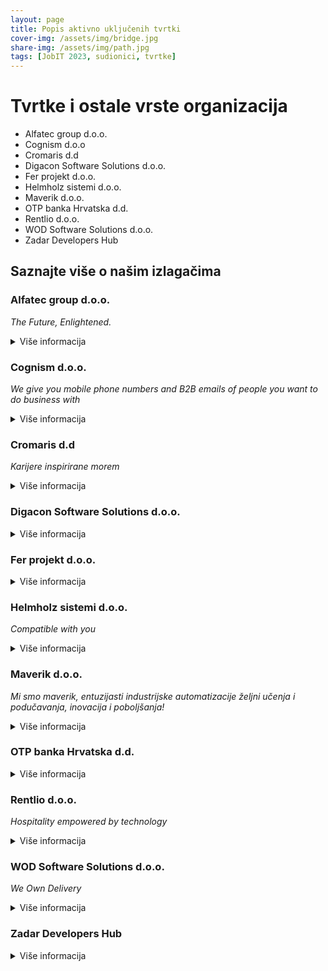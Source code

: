 ```yaml
---
layout: page
title: Popis aktivno uključenih tvrtki
cover-img: /assets/img/bridge.jpg
share-img: /assets/img/path.jpg
tags: [JobIT 2023, sudionici, tvrtke]
---
```


# Tvrtke i ostale vrste organizacija

- Alfatec group d.o.o.
- Cognism d.o.o
- Cromaris d.d
- Digacon Software Solutions d.o.o.
- Fer projekt d.o.o.
- Helmholz sistemi d.o.o.
- Maverik d.o.o.
- OTP banka Hrvatska d.d.
- Rentlio d.o.o.
- WOD Software Solutions d.o.o.
- Zadar Developers Hub

## Saznajte više o našim izlagačima

### Alfatec group d.o.o.
*The Future, Enlightened.*
<details>
  <summary>Više informacija</summary>

<p><strong>Alfatec Group</strong> već više od 30 godina svoje klijente i djelatnike vodi na put promjene i razvoja, a podaci su jezgra naše ekspertize. Kao visokospecijalizirana tvrtka za upravljanje podacima, predvodimo podatkovnu industriju u SEE regiji. Naši djelatnici su renomirani industrijski profesionalci i stručnjaci specijalizirani za podatke. Koristeći najsuvremeniju AI & ML tehnologiju, inoviramo i stvaramo brze, učinkovite i sigurne proizvode jednostavne za korištenje. Uspješno smo proveli više od 200 projekata uz kreiranje vlastitih naprednih rješenja. Naše iskustvo pokazalo nam je da su ulaganja u zaposlenike temelj uspjeha i zato već godinama uspješno razvijamo poslovanje uz jasnu viziju zajedničkog rasta.</p>

<p><strong>Poziv sudionicima:</strong> Koristimo najsuvremeniju tehnologiju za izazovne projekte temeljene na strojnom učenju, analizi velikih skupova podataka i poslovnoj inteligenciji. Naša organizacijska kultura temelji se na dubokoj posvećenosti znanju, profesionalnom rastu i razvoju. Ako ste ambiciozni i fokusirani na profesionalni rast pridružite se našem Alfatimu!</p>

  <p><em>Speed dating</em> predstavnik tvrtke: <strong>Ante Miočić</strong>, Senior Software Developer</p>
 <a href="https://www.alfatec.ai/" target="_blank">https://www.alfatec.ai/</a>
</details>

### Cognism d.o.o.
*We give you mobile phone numbers and B2B emails of people you want to do business with*

<details>
  <summary>Više informacija</summary>
<p>We’re an international team who are passionate about data and the role it can play in prospecting.</p>

<p>We are working to provide transformative solutions to help revenue teams drive predictable lead generation and improve conversions across all your sales engagements.</p>

<p>Cognism is on a mission to drive the next evolution of sales and marketing technology. We believe there is a better way for revenue teams to approach prospecting which will drive predictable outcomes. We are taking prospecting from an art to a science.</p>

  <p><strong>Poziv sudionicima:</strong> Our team places great value on our working relationships.</p>

<p>Yes, we live and breathe tech, however, we will never overlook the people behind it. We strive to create a space where our teams genuinely want to be, every day. Our people are inclusive, showing respect to one another when going about their work and play.</p>

  <p>As they say, teamwork makes the dream work!</p>
  <p><em>Speed dating</em> predstavnik tvrtke: <strong>Petar Garžina</strong>, Engineering Manager
    <a href="https://cognism.com" target="_blank">cognism.com</a>
</details>
  
### Cromaris d.d
*Karijere inspirirane morem*
    
<details>
  <summary>Više informacija</summary>
    <p>Cromaris je lider u proizvodnji i preradi premium mediteranske ribe vrhunske kvalitete i šesta kompanija u uzgoju brancina i orade na svijetu po količini proizvodnje, a ujedno i najbrže rastuća kompanija s trendom daljnjega rasta.</p>
<p>IT odjel Cromarisa se sastoji od 2 tima - SAP aplikativne podrške  i sistemske podrške. U SAP podršci razvijamo kadrove kao poslovne IT konzultante, a naši sistemaši uz  standardne sistemaške poslove (serveri, mreža, korisnička podrška), bave se svakodnevno i sa specijalnom industrijskom IT opremom. Oba tima sudjeluju u razvoju jedinstvenih i zanimljivih rješenja.</p>
    <p><strong>Poziv sudionicima:</strong> Ako želite raditi s vrhunskim tehnologijama i ostati živjeti u Zadru, Cromaris je mjesto za vas. U našem timu sistemske podrške, naučit ćete o instalaciji servera (failover cluster, virtualizacija, AD, skriptiranje...), naprednom konfiguriranju mreže, radu sa specijalnom industrijskom IT opremom i raznim senzorima. </p>
<p>Kao SAP podrška prvenstveno ćete naučiti o poslovnim procesima, kako ih unaprjeđivati i na kraju kako to prenijeti u SAP.</p>
    <p><em>Speed dating</em> predstavnik tvrtke: <strong>Mislav Škara</strong> / Voditelj IT-a; <strong>Frane Karinja</strong> / Voditelj sistemske podrške</p>
    <a href="https://cromaris.com/hr/pridruzi-nam-se/" target="_blank">cromaris.com</a>
</details>
  
### Digacon Software Solutions d.o.o.
<details>
  <summary>Više informacija</summary>
<p>Digacon's vision is to be a long-term partner in the process of digital transformation for medium-sized companies in the EU / DACH market, including several industries, especially the automotive and construction industries. The vision includes the goal of transforming partner preferences into full-fledged joint ventures in the form of digital companies and software products.</p>
<p>Currently, we have offices in Zagreb and Zadar and counting 42 employees.</p>
<p><strong>Poziv sudionicima:</strong> Želimo pojačati IT zajednicu u Zadru! :) </p>
<p><em>Speed dating</em> predstavnik tvrtke: <strong>Valentina Ćosić</strong> HR Generalist</p>
<a href="https://digacon-software.com/en/" target="_blank">digacon-software.com</a>
    
</details>
  
### Fer projekt d.o.o.
  <details>
    <summary>Više informacija</summary>
<p>FER PROJEKT je tvrtka čija je osnovna djelatnost osmišljavanje i izrada prezentacije Vaše tvrtke, proizvoda ili djelatnosti na webu.</p>

    <p><strong>Poziv sudionicima:</strong> Naša ekipa majstora/ica svog zanata nastojat će vam približiti poslove i projekte s kojima se bavimo, a visokomotiviranim, talentiranim i ambicioznim osobama možemo ponuditi stručnu praksu i/ili zaposlenje.</p>

<p>*Speed dating* predstavnik tvrtke: Robert Badurina, CTO</p>
<a href="https://www.fer-projekt.com/" target="_blank">fer-projekt.com</a>
  </details>
    
### Helmholz sistemi d.o.o.
*Compatible with you*
    
  <details>
    <summary>Više informacija</summary>
<p>Tvrtka Helmholz Sistemi d.o.o. proizvodi opremu za automatizaciju u industriji. Naš ured u Zadru sastoji se od hardverskog i softverskog odjela koji radi na razvoju "Industry 4.0" uređaja. Između ostalog naš najveći fokus je na industrijskom firewallu WallIE i Flextra Profinet managed switchu.</p>

<p><strong>Poziv sudionicima:</strong> Ako želite doznati više o 4. industrijskoj revoluciji i uređajima koji će omogućiti tranziciju, posjetite naš štand i porazgovarajte s našim inženjerima!</p>

<a href="https://www.helmholz.hr" target="_blank">helmholz.hr</a><br />
<a href="https://www.helmholz.de" target="_blank">helmholz.de</a>
    
  </details>
    
### Maverik d.o.o.
*Mi smo maverik, entuzijasti industrijske automatizacije željni učenja i podučavanja, inovacija i poboljšanja!*
    
  <details>
    <summary>Više informacija</summary>
<p>Maverik nudi “ključ u ruke” rješenja za industrijsku automatizaciju. Trenutno razvijamo startup gloglo - mobilni samoposlužni točionik.</p>
<p><strong>Poziv sudionicima:</strong> Zadarski hardware startup koji razvija gloglo – mobilni samoposlužni točionik. Navrati na pivo!</p>

<p><em>Speed dating</em> predstavnik tvrtke: Petar Vlahović / osnivač</p>

<a href="https://www.maverik.hr" traget="_blank">maverik.hr</a> <br />
<a href="https://www.gloglo.rocks" target="_blank">gloglo.rocks</a>
    
  </details>
    
    
### OTP banka Hrvatska d.d.
  <details>
    <summary>Više informacija</summary>
    
    
  </details>
    
### Rentlio d.o.o.
*Hospitality empowered by technology*
    
  <details>
    <summary>Više informacija</summary>
<p>Rentlio je globalno SaaS property management rješenje s korisnicima u više od 40 zemalja svijeta. Nudi niz naprednih rješenja za hotelijere, property managere i iznajmljivače kako bi kvalitetno upravljali svojim objektima, uprihodili više i pružili vrhunsku uslugu svojim gostima. Nedavno je, sredinom 2022. godine, Rentlio ostvario investiciju od strane Infinum Ventures, investicijskog ogranka vodeće hrvatske tehnološke kompanije Infinum. </p>

<p>Rješavamo konkretan problem kroz automatizaciju i optimizaciju iznimno kompleksnih operativnih procesa. Zaljubljenici smo u tehnologiju kojom mijenjamo jednu od najmanje digitaliziranih industrija današnjice – turizam.</p>

<p>Rentlio nije *hype* proizvod koji se prodaje viralnošću. Rentlio je složen operativni sustav koji pomaže hotelijerima i svim ostalim pružateljima smještaja u turizmu poslovati efikasnije i uprihoditi više. </p>

<p>Među stotinama dostupnih hotelskih operativnih sustava naš cilj je biti među 5 najboljih u svijetu. Prvi korak u tom pohodu je etabliranje u regiji. U narednih 5 godina želimo zauzeti poziciju apsolutnog regionalnog tržišnog lidera u hotelskoj tehnologiji i postati odabir broj 1 modernih hotelijera i profesionalaca u turizmu. S preko 10 tisuća smještajnih jedinica koje već koriste Rentlio, čvrsti temelji za ostvarenje ovog cilja već su postavljeni!</p>

<p>Stalno jačanje i ulaganje u Rentlio tim nužno je kako bismo se kvalitetno suočili s izazovima koje digitalna transformacija predstavlja za regionalnu, ali i globalnu, hotelsku industriju – i zato smo uvijek u potrazi za novim kolegama, novim snagama željnima izazova.</p>

<p><strong>Poziv sudionicima:</strong> Saznajte sve o kombinaciji turizma i visoke tehnologije, o izazovima mijenjanja jedne od najmanje digitaliziranih industrija u Hrvatskoj, ali i globalno.</p>
<p>Saznajte kako Rentlio rješenja mijenjaju uobičajeno poslovanje, zašto su hotelijeri i iznajmljivači zapeli u 90-ima što se tehnologije tiče, i kako Rentlio tim to mijenja. Istovremeno s izazovima u hotelijerstvu i turizmu s kojima se susrećemo, saznajte što nudimo zaposlenima u Rentliju, kako radimo, koje vrijednosti njegujemo u svakodnevnom radu i kako nam možete pomoći.</p>

<a href="https://rentl.io/" target="_blank">rentl.io</a><br />
<a href="https://www.facebook.com/Rentlio/" target="_blank">Facebook</a><br />
<a href="https://www.instagram.com/rentlio/" target="_blank">Instagram</a><br />
<a href="https://www.linkedin.com/company/rentlio/mycompany/" target="_blank">LinkedIn</a><br />
<a href="https://www.youtube.com/channel/UCxe9C197-bFD13nY86XbrEA"  target="_blank">youtube.com</a><br />
<a href="https://twitter.com/rentlio" target="_blank">Twitter</a><br />
    
  </details>
    
### WOD Software Solutions d.o.o.
*We Own Delivery*
  
  <details>
    <summary>Više informacija</summary>
<p>Naša specijalnost je razvoj enterprise sustava po mjeri korisnika, pri čemu stavljamo veliki naglasak na tehnološku izvrsnost.
U tako zahtjevnim i vrlo složenim poslovnim okruženjima pružamo cjelovitu uslugu, od analize poslovanja do implementacije sustava i konzaltinga.</p>

<p>Ponosni smo članovi CROZ Partner programa od samog osnutka.</p>

<p>Prije svega, mi smo grupa mladih ljudi koji vole ovaj posao (većinu vremena :-)).</p>

<p><strong>Poziv sudionicima:</strong> Radimo ozbiljne stvari na pametan način, ali nismo tako ozbiljni (a ni pametni) cijelo vrijeme. Danas ste student na Danima karijera, a možda već sutra novi kolega. Tu smo za sve što ste željeli pitati, a niste se usudili znati :)</p>

<p><em>Speed dating</em> predstavnik tvrtke: Mate Bogovič / osnivač</p>

<a href="https://www.linkedin.com/company/wod-software-solutions/" target="_blank">wod-software-solutions</a>
    
  </details>

### Zadar Developers Hub
  <details>
    <summary>Više informacija</summary>
<p>Zadar Developers Hub pokrenula je grupa entuzijasta u svrhu stvaranja okvira za druženje i učenje o informacijskih tehnologijama, s posebnim naglaskom na razvojne i dizajnerske alate. Cilj nam je povezati ljude u zadarskoj regiji koji dijele interes prema informacijskim i komunikacijskim tehnologijama, njihovom razvoju i primjenjivosti. Želimo učiti i koristiti nove tehnologije te ih iskoristiti za realizaciju novih ideja i rješenja.</p>

<a href="http://www.zadardevelopers.com/" target="_blank">zadardevelopers.com</a>
    
  </details>
